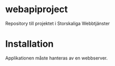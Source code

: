 # webapiproject
Repository till projektet i Storskaliga Webbtjänster

# Installation
Applikationen måste hanteras av en webbserver.
